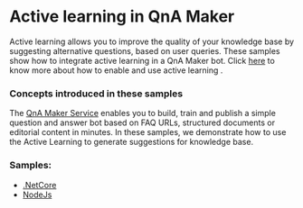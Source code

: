 # Active learning in QnA Maker
Active learning allows you to improve the quality of your knowledge base by suggesting alternative questions, based on user queries. These samples show how to integrate active learning in a QnA Maker bot. Click [here][1] to know more about how to enable and use active learning .

### Concepts introduced in these samples
The [QnA Maker Service][2] enables you to build, train and publish a simple question and answer bot based on FAQ URLs, structured documents or editorial content in minutes. In these samples, we demonstrate how to use the Active Learning to generate suggestions for knowledge base.

### Samples:
  * [.NetCore][3]
  * [NodeJs][4]


[1]: https://docs.microsoft.com/en-us/azure/cognitive-services/qnamaker/how-to/improve-knowledge-base
[2]: https://www.qnamaker.ai
[3]: ./csharp_dotnetcore
[4]: ./javascript_nodejs